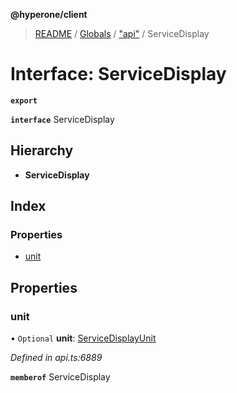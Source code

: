 **@hyperone/client**

> [README](../README.md) / [Globals](../globals.md) / ["api"](../modules/_api_.md) / ServiceDisplay

# Interface: ServiceDisplay

**`export`** 

**`interface`** ServiceDisplay

## Hierarchy

* **ServiceDisplay**

## Index

### Properties

* [unit](_api_.servicedisplay.md#unit)

## Properties

### unit

• `Optional` **unit**: [ServiceDisplayUnit](_api_.servicedisplayunit.md)

*Defined in api.ts:6889*

**`memberof`** ServiceDisplay
